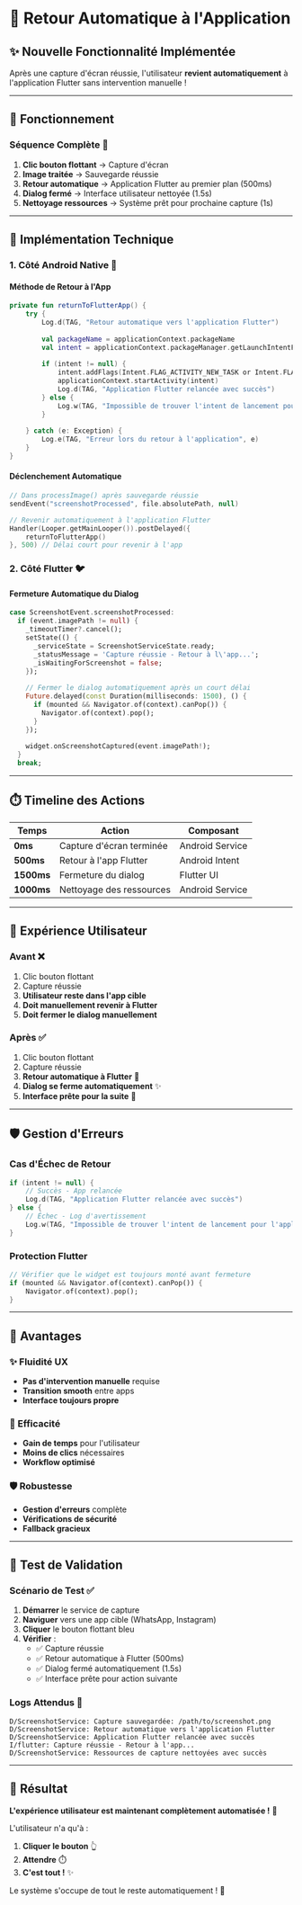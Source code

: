 # 🔄 Retour Automatique à l'Application

## ✨ **Nouvelle Fonctionnalité Implémentée**

Après une capture d'écran réussie, l'utilisateur **revient automatiquement** à l'application Flutter sans intervention manuelle !

---

## 🎯 **Fonctionnement**

### **Séquence Complète** 🔄
1. **Clic bouton flottant** → Capture d'écran
2. **Image traitée** → Sauvegarde réussie  
3. **Retour automatique** → Application Flutter au premier plan (500ms)
4. **Dialog fermé** → Interface utilisateur nettoyée (1.5s)
5. **Nettoyage ressources** → Système prêt pour prochaine capture (1s)

---

## 🔧 **Implémentation Technique**

### **1. Côté Android Native** 🤖

#### **Méthode de Retour à l'App**
```kotlin
private fun returnToFlutterApp() {
    try {
        Log.d(TAG, "Retour automatique vers l'application Flutter")
        
        val packageName = applicationContext.packageName
        val intent = applicationContext.packageManager.getLaunchIntentForPackage(packageName)
        
        if (intent != null) {
            intent.addFlags(Intent.FLAG_ACTIVITY_NEW_TASK or Intent.FLAG_ACTIVITY_SINGLE_TOP)
            applicationContext.startActivity(intent)
            Log.d(TAG, "Application Flutter relancée avec succès")
        } else {
            Log.w(TAG, "Impossible de trouver l'intent de lancement pour l'application")
        }
        
    } catch (e: Exception) {
        Log.e(TAG, "Erreur lors du retour à l'application", e)
    }
}
```

#### **Déclenchement Automatique**
```kotlin
// Dans processImage() après sauvegarde réussie
sendEvent("screenshotProcessed", file.absolutePath, null)

// Revenir automatiquement à l'application Flutter
Handler(Looper.getMainLooper()).postDelayed({
    returnToFlutterApp()
}, 500) // Délai court pour revenir à l'app
```

### **2. Côté Flutter** 🐦

#### **Fermeture Automatique du Dialog**
```dart
case ScreenshotEvent.screenshotProcessed:
  if (event.imagePath != null) {
    _timeoutTimer?.cancel();
    setState(() {
      _serviceState = ScreenshotServiceState.ready;
      _statusMessage = 'Capture réussie - Retour à l\'app...';
      _isWaitingForScreenshot = false;
    });
    
    // Fermer le dialog automatiquement après un court délai
    Future.delayed(const Duration(milliseconds: 1500), () {
      if (mounted && Navigator.of(context).canPop()) {
        Navigator.of(context).pop();
      }
    });
    
    widget.onScreenshotCaptured(event.imagePath!);
  }
  break;
```

---

## ⏱️ **Timeline des Actions**

| Temps | Action | Composant |
|-------|--------|-----------|
| **0ms** | Capture d'écran terminée | Android Service |
| **500ms** | Retour à l'app Flutter | Android Intent |
| **1500ms** | Fermeture du dialog | Flutter UI |
| **1000ms** | Nettoyage des ressources | Android Service |

---

## 🎨 **Expérience Utilisateur**

### **Avant** ❌
1. Clic bouton flottant
2. Capture réussie
3. **Utilisateur reste dans l'app cible**
4. **Doit manuellement revenir à Flutter**
5. **Doit fermer le dialog manuellement**

### **Après** ✅
1. Clic bouton flottant
2. Capture réussie
3. **Retour automatique à Flutter** 🚀
4. **Dialog se ferme automatiquement** ✨
5. **Interface prête pour la suite** 🎯

---

## 🛡️ **Gestion d'Erreurs**

### **Cas d'Échec de Retour**
```kotlin
if (intent != null) {
    // Succès - App relancée
    Log.d(TAG, "Application Flutter relancée avec succès")
} else {
    // Échec - Log d'avertissement
    Log.w(TAG, "Impossible de trouver l'intent de lancement pour l'application")
}
```

### **Protection Flutter**
```dart
// Vérifier que le widget est toujours monté avant fermeture
if (mounted && Navigator.of(context).canPop()) {
    Navigator.of(context).pop();
}
```

---

## 🎯 **Avantages**

### **✨ Fluidité UX**
- **Pas d'intervention manuelle** requise
- **Transition smooth** entre apps
- **Interface toujours propre**

### **🚀 Efficacité**
- **Gain de temps** pour l'utilisateur
- **Moins de clics** nécessaires
- **Workflow optimisé**

### **🛡️ Robustesse**
- **Gestion d'erreurs** complète
- **Vérifications de sécurité**
- **Fallback gracieux**

---

## 🧪 **Test de Validation**

### **Scénario de Test** ✅
1. **Démarrer** le service de capture
2. **Naviguer** vers une app cible (WhatsApp, Instagram)
3. **Cliquer** le bouton flottant bleu
4. **Vérifier** :
   - ✅ Capture réussie
   - ✅ Retour automatique à Flutter (500ms)
   - ✅ Dialog fermé automatiquement (1.5s)
   - ✅ Interface prête pour action suivante

### **Logs Attendus** 📝
```
D/ScreenshotService: Capture sauvegardée: /path/to/screenshot.png
D/ScreenshotService: Retour automatique vers l'application Flutter
D/ScreenshotService: Application Flutter relancée avec succès
I/flutter: Capture réussie - Retour à l'app...
D/ScreenshotService: Ressources de capture nettoyées avec succès
```

---

## 🎉 **Résultat**

**L'expérience utilisateur est maintenant complètement automatisée !** 🚀

L'utilisateur n'a qu'à :
1. **Cliquer le bouton** 👆
2. **Attendre** ⏱️
3. **C'est tout !** ✨

Le système s'occupe de tout le reste automatiquement ! 🎯
